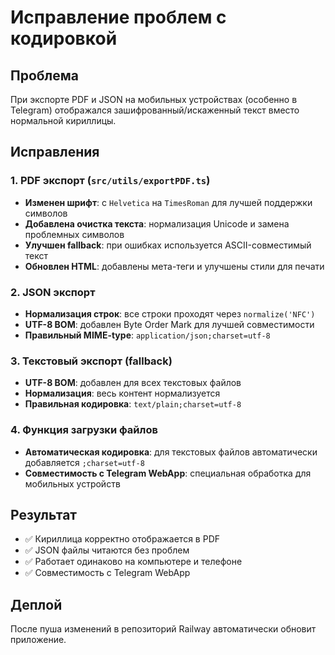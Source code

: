 # Исправление проблем с кодировкой

## Проблема
При экспорте PDF и JSON на мобильных устройствах (особенно в Telegram) отображался зашифрованный/искаженный текст вместо нормальной кириллицы.

## Исправления

### 1. PDF экспорт (`src/utils/exportPDF.ts`)
- **Изменен шрифт**: с `Helvetica` на `TimesRoman` для лучшей поддержки символов
- **Добавлена очистка текста**: нормализация Unicode и замена проблемных символов
- **Улучшен fallback**: при ошибках используется ASCII-совместимый текст
- **Обновлен HTML**: добавлены мета-теги и улучшены стили для печати

### 2. JSON экспорт
- **Нормализация строк**: все строки проходят через `normalize('NFC')`
- **UTF-8 BOM**: добавлен Byte Order Mark для лучшей совместимости
- **Правильный MIME-type**: `application/json;charset=utf-8`

### 3. Текстовый экспорт (fallback)
- **UTF-8 BOM**: добавлен для всех текстовых файлов
- **Нормализация**: весь контент нормализуется
- **Правильная кодировка**: `text/plain;charset=utf-8`

### 4. Функция загрузки файлов
- **Автоматическая кодировка**: для текстовых файлов автоматически добавляется `;charset=utf-8`
- **Совместимость с Telegram WebApp**: специальная обработка для мобильных устройств

## Результат
- ✅ Кириллица корректно отображается в PDF
- ✅ JSON файлы читаются без проблем
- ✅ Работает одинаково на компьютере и телефоне
- ✅ Совместимость с Telegram WebApp

## Деплой
После пуша изменений в репозиторий Railway автоматически обновит приложение.
